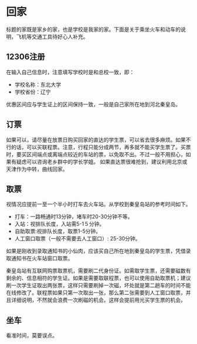 # 回家

标题的家既是家乡的家，也是学校是我家的家。下面是关于乘坐火车和动车的说明，飞机等交通工具待好心人补充。

## 12306注册

在输入自己信息时，注意填写学校时是和总校一致，即：

- 学校名称：东北大学
- 学校省份：辽宁

优惠区间应与学生证上的区间保持一致，一般是自己家所在地到河北秦皇岛。

## 订票

如果可以，请尽量在放票日购买回家的直达的学生票，可以省去很多麻烦。如果不行的话，可以买联程票。注意，行程只能分成两节，再多就不能买学生票了。买票时，要买区间端点或离端点较近的车站的票，以免取不出。不过一般不用担心，如果有疑虑可以咨询老乡群中的学长学姐。
如果直达票很难抢到，建议利用北京或天津作为中转，曲线回家。

## 取票

视情况应提前一至一个半小时打车去火车站。从学校到秦皇岛站的参考时间如下。
- 打车：一路畅通时13分钟，堵车时20-30分钟不等。
- 入站：视排队长度，入站需5-1５分钟。
- 自助取票:视排队长度，取票1-5分钟。
- 人工窗口取票（一般不需要去人工窗口）: 25-30分钟。

如果是刚收到录取通知书的小仙肉，应该买自己所在地到秦皇岛的学生票，凭借录取通知书在火车站窗口取票。

秦皇岛站有互联网购票取票机，需要刷二代身份证。如需取学生票，还需要磁数有剩余的、信息相符的学生证。如果是需要取联程票，也可以使用自助取票机；建议刷一次学生证取出两张票，这样只需要刷掉一次磁，坏处就是第二趟车的时间不能在线修改了。联程票如果只第一次取出一张，那么第二张需要到人工窗口取票，并且详细说明，不然就会浪费一次刷磁的机会。这样会提前用光买学生票的机会。

## 坐车

看准时间，莫要误点。
